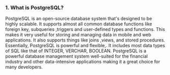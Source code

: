 ### 1. What is PostgreSQL?
PostgreSQL is an open-source database system that's designed to be highly scalable. It supports almost all  common database functions like foreign key, subqueries ,triggers and user-defined types and functions. This makes it very useful for storing and managing data in mobile and web applications. It also supports things like joins ,views, and stored procedures. Essentially, PostgreSQL is powerful and flexible,. It includes most data types of SQL like that of INTEGER, VERCHAR, BOOLEAN. PostgreSQL is a powerful database management system well-suited for the financial industry and other data-intensive applications making it a great choice for many developers.
